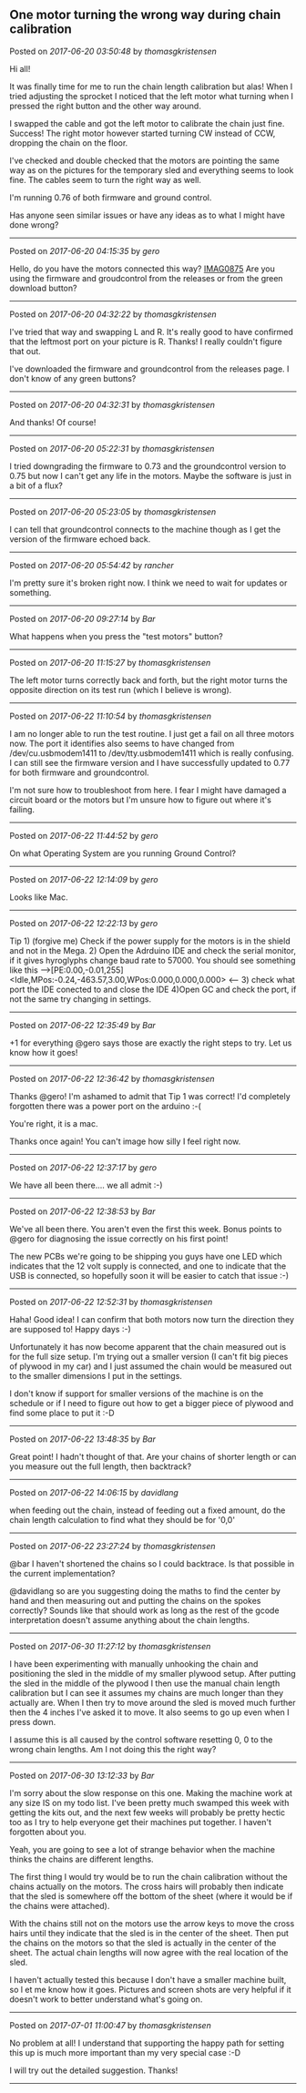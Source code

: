 ## One motor turning the wrong way during chain calibration
Posted on *2017-06-20 03:50:48* by *thomasgkristensen*

Hi all!

It was finally time for me to run the chain length calibration but alas! When I tried adjusting the sprocket I noticed that the left motor what turning when I pressed the right button and the other way around.

I swapped the cable and got the left motor to calibrate the chain just fine. Success! The right motor however started turning CW instead of CCW, dropping the chain on the floor.

I've checked and double checked that the motors are pointing the same way as on the pictures for the temporary sled and everything seems to look fine. The cables seem to turn the right way as well.

I'm running 0.76 of both firmware and ground control.

Has anyone seen similar issues or have any ideas as to what I might have done wrong?

---

Posted on *2017-06-20 04:15:35* by *gero*

Hello, do you have the motors connected this way?  [IMAG0875](//muut.com/u/maslowcnc/s1/:maslowcnc:PrmW:imag0875.jpg.jpg)
Are you using the firmware and groudcontrol from the releases or from the green download button?

---

Posted on *2017-06-20 04:32:22* by *thomasgkristensen*

I've tried that way and swapping L and R. It's really good to have confirmed that the leftmost port on your picture is R. Thanks! I really couldn't figure that out.

I've downloaded the firmware and groundcontrol from the releases page. I don't know of any green buttons?

---

Posted on *2017-06-20 04:32:31* by *thomasgkristensen*

And thanks! Of course!

---

Posted on *2017-06-20 05:22:31* by *thomasgkristensen*

I tried downgrading the firmware to 0.73 and the groundcontrol version to 0.75 but now I can't get any life in the motors. Maybe the software is just in a bit of a flux?

---

Posted on *2017-06-20 05:23:05* by *thomasgkristensen*

I can tell that groundcontrol connects to the machine though as I get the version of the firmware echoed back.

---

Posted on *2017-06-20 05:54:42* by *rancher*

I'm pretty sure it's broken right now.  I think we need to wait for updates or something.

---

Posted on *2017-06-20 09:27:14* by *Bar*

What happens when you press the "test motors" button?

---

Posted on *2017-06-20 11:15:27* by *thomasgkristensen*

The left motor turns correctly back and forth, but the right motor turns the opposite direction on its test run (which I believe is wrong).

---

Posted on *2017-06-22 11:10:54* by *thomasgkristensen*

I am no longer able to run the test routine. I just get a fail on all three motors now. The port it identifies also seems to have changed from /dev/cu.usbmodem1411 to /dev/tty.usbmodem1411 which is really confusing. I can still see the firmware version and I have successfully updated to 0.77 for both firmware and groundcontrol.

I'm not sure how to troubleshoot from here. I fear I might have damaged a circuit board or the motors but I'm unsure how to figure out where it's failing.

---

Posted on *2017-06-22 11:44:52* by *gero*

On what Operating System are you running Ground Control?

---

Posted on *2017-06-22 12:14:09* by *gero*

Looks like Mac.

---

Posted on *2017-06-22 12:22:13* by *gero*

Tip 1) (forgive me)
Check if the power supply for the motors is in the shield and not in the Mega.
2) Open the Adrduino IDE and check the serial monitor, if it gives hyroglyphs change baud rate to 57000. You should see something like this -->[PE:0.00,-0.01,255]
<Idle,MPos:-0.24,-463.57,3.00,WPos:0.000,0.000,0.000>
<--
3) check what port the IDE conected to and close the IDE
4)Open GC and check the port, if not the same try changing in settings.

---

Posted on *2017-06-22 12:35:49* by *Bar*

+1 for everything @gero says those are exactly the right steps to try. Let us know how it goes!

---

Posted on *2017-06-22 12:36:42* by *thomasgkristensen*

Thanks @gero! I'm ashamed to admit that Tip 1 was correct! I'd completely forgotten there was a power port on the arduino :-(

You're right, it is a mac.

Thanks once again! You can't image how silly I feel right now.

---

Posted on *2017-06-22 12:37:17* by *gero*

We have all been there.... we all admit :-)

---

Posted on *2017-06-22 12:38:53* by *Bar*

We've all been there. You aren't even the first this week. Bonus points to @gero for diagnosing the issue correctly on his first point!

The new PCBs we're going to be shipping you guys have one LED which indicates that the 12 volt supply is connected, and one to indicate that the USB is connected, so hopefully soon it will be easier to catch that issue :-)

---

Posted on *2017-06-22 12:52:31* by *thomasgkristensen*

Haha! Good idea! I can confirm that both motors now turn the direction they are supposed to! Happy days :-)

Unfortunately it has now become apparent that the chain measured out is for the full size setup. I'm trying out a smaller version (I can't fit big pieces of plywood in my car) and I just assumed the chain would be measured out to the smaller dimensions I put in the settings.

I don't know if support for smaller versions of the machine is on the schedule or if I need to figure out how to get a bigger piece of plywood and find some place to put it :-D

---

Posted on *2017-06-22 13:48:35* by *Bar*

Great point! I hadn't thought of that. Are your chains of shorter length or can you measure out the full length, then backtrack?

---

Posted on *2017-06-22 14:06:15* by *davidlang*

when feeding out the chain, instead of feeding out a fixed amount, do the chain length calculation to find what they should be for '0,0'

---

Posted on *2017-06-22 23:27:24* by *thomasgkristensen*

@bar I haven't shortened the chains so I could backtrace. Is that possible in the current implementation?

@davidlang so are you suggesting doing the maths to find the center by hand and then measuring out and putting the chains on the spokes correctly? Sounds like that should work as long as the rest of the gcode interpretation doesn't assume anything about the chain lengths.

---

Posted on *2017-06-30 11:27:12* by *thomasgkristensen*

I have been experimenting with manually unhooking the chain and positioning the sled in the middle of my smaller plywood setup. After putting the sled in the middle of the plywood I then use the manual chain length calibration but I can see it assumes my chains are much longer than they actually are. When I then try to move around the sled is moved much further then the 4 inches I've asked it to move. It also seems to go up even when I press down.

I assume this is all caused by the control software resetting 0, 0 to the wrong chain lengths. Am I not doing this the right way?

---

Posted on *2017-06-30 13:12:33* by *Bar*

I'm sorry about the slow response on this one. Making the machine work at any size IS on my todo list. I've been pretty much swamped this week with getting the kits out, and the next few weeks will probably be pretty hectic too as I try to help everyone get their machines put together. I haven't forgotten about you.

Yeah, you are going to see a lot of strange behavior when the machine thinks the chains are different lengths.

The first thing I would try would be to run the chain calibration without the chains actually on the motors. The cross hairs will probably then indicate that the sled is somewhere off the bottom of the sheet (where it would be if the chains were attached). 

With the chains still not on the motors use the arrow keys to move the cross hairs until they indicate that the sled is in the center of the sheet. Then put the chains on the motors so that the sled is actually in the center of the sheet. The actual chain lengths will now agree with the real location of the sled.

I haven't actually tested this because I don't have a smaller machine built, so l et me know how it goes. Pictures and screen shots are very helpful if it doesn't work to better understand what's going on.

---

Posted on *2017-07-01 11:00:47* by *thomasgkristensen*

No problem at all! I understand that supporting the happy path for setting this up is much more important than my very special case :-D

I will try out the detailed suggestion. Thanks!

---

